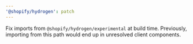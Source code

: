 ```yaml
---
'@shopify/hydrogen': patch
---
```


Fix imports from `@shopify/hydrogen/experimental` at build time. Previously, importing from this path would end up in unresolved client components.
